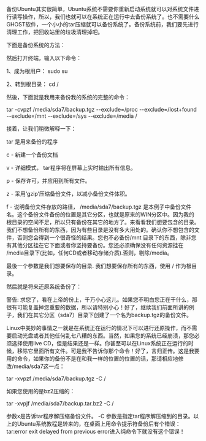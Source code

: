 备份Ubuntu其实很简单，Ubuntu系统不需要你重新启动系统就可以对系统文件进行读写操作，所以，我们也就可以在系统正在运行中去备份系统了。也不需要什么GHOST软件，一个小小的tar压缩就可以备份系统了。备份系统前，我们要先进行清理工作，把回收站里的垃圾清理掉吧。

下面是备份系统的方法：

然后打开终端，输入以下命令：

1、成为根用户： sudo su

2、转到根目录： cd /

然後，下面就是我用来备份我的系统的完整的命令：

tar -cvpzf /media/sda7/backup.tgz --exclude=/proc --exclude=/lost+found --exclude=/mnt --exclude=/sys --exclude=/media /

接着，让我们稍微解释一下：

tar 是用来备份的程序

c - 新建一个备份文档

v - 详细模式， tar程序将在屏幕上实时输出所有信息。

p - 保存许可，并应用到所有文件。

z - 采用‘gzip’压缩备份文件，以减小备份文件体积。

f - 说明备份文件存放的路径， /media/sda7/backup.tgz 是本例子中备份文件名。这个备份文件备份的位置是其它分区，也就是原来的WIN分区中。因为我的根目录的空间不足，所以只有备份在其它的地方了。来看看我们想要包含的目录。我们不想备份所有的东西，因为有些目录是没有多大用处的。确认你不想包含的文件，否则您会得到一个很奇怪的结果。您也不必备份/mnt 目录下的东西，除非您有其他分区挂在它下面或者你坚持要备份。您还必须确保没有任何资源挂在 /media目录下(比如，任何CD或者移动存储介质).否则，剔除/media。

最後一个参数是我们想要保存的目录. 我们想要保存所有的东西，使用 / 作为根目录。

然后就是将来还原系统备份了：

警告: 求您了，看在上帝的份上，千万小心这儿。如果您不明白您正在干什么，那很有可能复盖掉您重要的数据，所以请特别小心！好了，继续我们前面所讲的例子，我们在其它分区（sda7）目录下创建了一个名为backup.tgz的备份文件。

Linux中美妙的事情之一就是在系统正在运行的情况下可以进行还原操作，而不需要启动光盘或者其他任何乱七八糟的东西。当然，如果您的系统已经崩溃，那您必须选择使用live CD，但是结果还是一样。你甚至可以在Linux系统正在运行的时候，移除它里面所有文件。可是我不告诉你那个命令！好了，言归正传。这是我要用的命令，如果你的备份不是在和我一样的位置的位置的话，那请相应地修改/media/sda7这一点：

tar -xvpzf /media/sda7/backup.tgz -C /

如果您使用的是bz2压缩的：

tar -xvpjf /media/sda7/backup.tar.bz2 -C /

参数x是告诉tar程序解压缩备份文件。 -C 参数是指定tar程序解压缩到的目录。以上的Ubuntu系统教程是转来的，在桌面上用命令提示符备份后有个错误：tar:error exit delayed from previous error进入纯命令下就没有这个错误！

